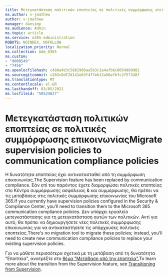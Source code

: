 ```yaml
---
title: Μετεγκατάσταση πολιτικών εποπτείας σε πολιτικές συμμόρφωσης επικοινωνίας
ms.author: v-jmathew
author: v-jmathew
manager: dansimp
ms.audience: Admin
ms.topic: article
ms.service: o365-administration
ROBOTS: NOINDEX, NOFOLLOW
localization_priority: Normal
ms.collection: Adm_O365
ms.custom:
- "9000549"
- "7456"
ms.openlocfilehash: c488a4b3c5881909aa5b3c1a4afb6c0054989d02
ms.sourcegitcommit: c202c0df2d141e63f4f7eb13a56efbfc2f57348f
ms.translationtype: MT
ms.contentlocale: el-GR
ms.lasthandoff: 03/05/2021
ms.locfileid: "50524627"
---
```

# <a name="migrate-supervision-policies-to-communication-compliance-policies"></a><span data-ttu-id="70dfe-102">Μετεγκατάσταση πολιτικών εποπτείας σε πολιτικές συμμόρφωσης επικοινωνίας</span><span class="sxs-lookup"><span data-stu-id="70dfe-102">Migrate supervision policies to communication compliance policies</span></span>

<span data-ttu-id="70dfe-103">Η δυνατότητα εποπτείας έχει αντικατασταθεί από τη συμμόρφωση επικοινωνίας.</span><span class="sxs-lookup"><span data-stu-id="70dfe-103">The Supervision feature has been replaced by communication compliance.</span></span> <span data-ttu-id="70dfe-104">Εάν επί του παρόντος έχετε διαμορφώσει πολιτικές εποπτείας στο Κέντρο συμμόρφωσης ασφάλειας & και συμμόρφωσης, θα πρέπει να τις μεταβάσεις στις πολιτικές συμμόρφωσης επικοινωνίας του Microsoft 365.</span><span class="sxs-lookup"><span data-stu-id="70dfe-104">If you currently have supervision policies configured in the Security & Compliance Center, you'll need to transition them to the Microsoft 365 communication compliance policies.</span></span> <span data-ttu-id="70dfe-105">Δεν υπάρχει εργαλείο μετεγκατάστασης για τη μετεγκατάσταση αυτών των πολιτικών. Αντί για αυτό, θα πρέπει να δημιουργήσετε νέες πολιτικές συμμόρφωσης επικοινωνίας για να αντικαταστήσετε τις υπάρχουσες πολιτικές εποπτείας.</span><span class="sxs-lookup"><span data-stu-id="70dfe-105">There's no migration tool to migrate these policies; instead, you'll need to create new communication compliance policies to replace your existing supervision policies.</span></span>

<span data-ttu-id="70dfe-106">Για να μάθετε περισσότερα σχετικά με τη μετάβαση από τη δυνατότητα "Εποπτεία", ανατρέξτε στο [θέμα "Μετάβαση από την εποπτεία".](https://go.microsoft.com/fwlink/?linkid=2128750)</span><span class="sxs-lookup"><span data-stu-id="70dfe-106">To learn more about the transition from the Supervision feature, see [Transitioning from Supervision](https://go.microsoft.com/fwlink/?linkid=2128750).</span></span>
